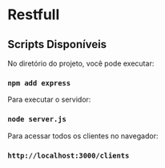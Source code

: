 # Restfull

## Scripts Disponíveis

No diretório do projeto, você pode executar:

### `npm add express`

Para executar o servidor:

### `node server.js`

Para acessar todos os clientes no navegador:

### `http://localhost:3000/clients`